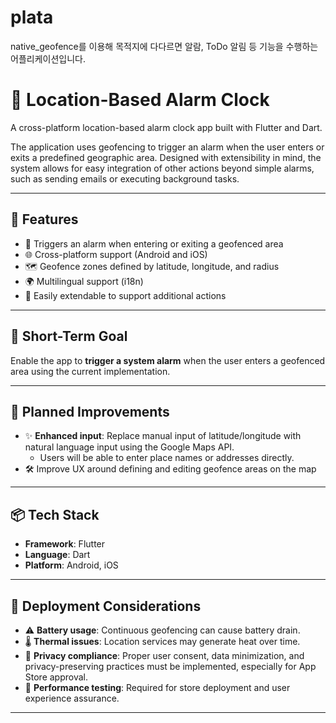# plata

native_geofence를 이용해 목적지에 다다르면 알람, ToDo 알림 등 기능을 수행하는 어플리케이션입니다.

# 📍 Location-Based Alarm Clock

A cross-platform location-based alarm clock app built with Flutter and Dart.

The application uses geofencing to trigger an alarm when the user enters or exits a predefined geographic area. Designed with extensibility in mind, the system allows for easy integration of other actions beyond simple alarms, such as sending emails or executing background tasks.

---

## 🚀 Features

- 🔔 Triggers an alarm when entering or exiting a geofenced area
- 🌐 Cross-platform support (Android and iOS)
- 🗺️ Geofence zones defined by latitude, longitude, and radius
- 🌍 Multilingual support (i18n)
- 🔧 Easily extendable to support additional actions

---

## 🎯 Short-Term Goal

Enable the app to **trigger a system alarm** when the user enters a geofenced area using the current implementation.

---

## 🔄 Planned Improvements

- ✨ **Enhanced input**: Replace manual input of latitude/longitude with natural language input using the Google Maps API.
  - Users will be able to enter place names or addresses directly.
- 🛠️ Improve UX around defining and editing geofence areas on the map

---

## 📦 Tech Stack

- **Framework**: Flutter
- **Language**: Dart
- **Platform**: Android, iOS

---

## 🚧 Deployment Considerations

- ⚠️ **Battery usage**: Continuous geofencing can cause battery drain.
- 🌡️ **Thermal issues**: Location services may generate heat over time.
- 🔐 **Privacy compliance**: Proper user consent, data minimization, and privacy-preserving practices must be implemented, especially for App Store approval.
- 🧪 **Performance testing**: Required for store deployment and user experience assurance.

---
